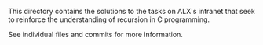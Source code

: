 This directory contains the solutions to the tasks on ALX's intranet that seek to reinforce the understanding of recursion in C programming.

See individual files and commits for more information.
